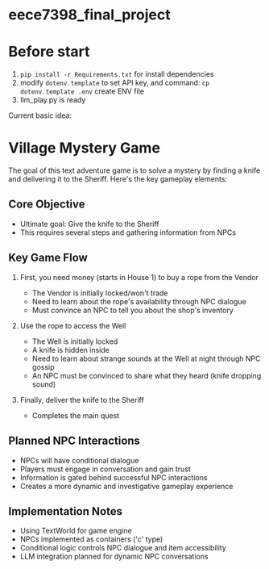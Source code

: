 # eece7398_final_project

# Before start
1. `pip install -r Requirements.txt` for install dependencies
2. modify `dotenv.template` to set API key, and command: `cp dotenv.template .env` create ENV file
3. llm_play.py is ready

Current basic idea:

# Village Mystery Game

The goal of this text adventure game is to solve a mystery by finding a knife and delivering it to the Sheriff. Here's the key gameplay elements:

## Core Objective
- Ultimate goal: Give the knife to the Sheriff
- This requires several steps and gathering information from NPCs

## Key Game Flow
1. First, you need money (starts in House 1) to buy a rope from the Vendor
   - The Vendor is initially locked/won't trade
   - Need to learn about the rope's availability through NPC dialogue
   - Must convince an NPC to tell you about the shop's inventory

2. Use the rope to access the Well
   - The Well is initially locked
   - A knife is hidden inside
   - Need to learn about strange sounds at the Well at night through NPC gossip
   - An NPC must be convinced to share what they heard (knife dropping sound)

3. Finally, deliver the knife to the Sheriff
   - Completes the main quest

## Planned NPC Interactions
- NPCs will have conditional dialogue
- Players must engage in conversation and gain trust
- Information is gated behind successful NPC interactions
- Creates a more dynamic and investigative gameplay experience

## Implementation Notes
- Using TextWorld for game engine
- NPCs implemented as containers ('c' type)
- Conditional logic controls NPC dialogue and item accessibility
- LLM integration planned for dynamic NPC conversations
